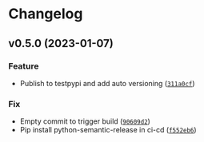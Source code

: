# Changelog

<!--next-version-placeholder-->

## v0.5.0 (2023-01-07)
### Feature
* Publish to testpypi and add auto versioning ([`311a0cf`](https://github.com/siemdejong/shit-happens/commit/311a0cfcae62e791182ee0b4b5b68fab1a798bd2))

### Fix
* Empty commit to trigger build ([`90609d2`](https://github.com/siemdejong/shit-happens/commit/90609d2a68c8edd670029a2ef2a6fc9d53c2584a))
* Pip install python-semantic-release in ci-cd ([`f552eb6`](https://github.com/siemdejong/shit-happens/commit/f552eb6397507f4e7cc80a264eb460eacd8ec85f))
